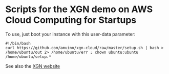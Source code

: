 Scripts for the XGN demo on AWS Cloud Computing for Startups
============================================================

To use, just boot your instance with this user-data parameter:

    #!/bin/bash 
    curl https://github.com/amuino/xgn-cloud/raw/master/setup.sh | bash > /home/ubuntu/out 2> /home/ubuntu/err ; chown ubuntu:ubuntu /home/ubuntu/setup.*
    

See also the [XGN website](http://j.mp/e1lBCr)